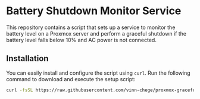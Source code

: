 # Battery Shutdown Monitor Service

This repository contains a script that sets up a service to monitor the battery level on a Proxmox server and perform a graceful shutdown if the battery level falls below 10% and AC power is not connected.

## Installation

You can easily install and configure the script using `curl`. Run the following command to download and execute the setup script:

```bash
curl -fsSL https://raw.githubusercontent.com/vinn-chege/proxmox-graceful-shutdown/main/setup_battery_shutdown.sh | sudo bash
```

